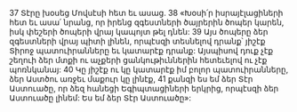 37 Տէրը խօսեց Մովսէսի հետ եւ ասաց. 38 «Խօսի՛ր իսրայէլացիների հետ եւ ասա՛ նրանց, որ իրենց զգեստների ծայրերին ծոպեր կարեն, իսկ փեշերի ծոպերի վրայ կապոյտ թել դնեն: 39 Այս ծոպերը ձեր զգեստների վրայ պիտի լինեն, որպէսզի տեսնելով դրանք՝ յիշէք Տիրոջ պատուիրանները եւ կատարէք դրանք: Այսպիսով դուք չէք շեղուի ձեր մտքի ու աչքերի ցանկութիւններին հետեւելով ու չէք պոռնկանայ: 40 Կը յիշէք ու կը կատարէք իմ բոլոր պատուիրանները, ձեր Աստծու առջեւ մաքուր կը լինէք, 41 քանզի ես եմ ձեր Տէր Աստուածը, որ ձեզ հանեցի Եգիպտացիների երկրից, որպէսզի ձեր Աստուածը լինեմ: Ես եմ ձեր Տէր Աստուածը»:
